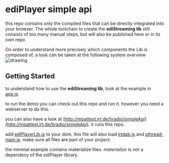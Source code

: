 # ediPlayer simple api

this repo contains only the compiled files that can be directly integrated into your browser. The whole toolchain to create the **ediStreaming lib** still consists of too many manual steps, but will also be published here or in its own repo.

On order to understand more precisely which components the Lib is composed of, a look can be taken at the following system overview
![drawing](https://docs.google.com/drawings/d/1S2xIDbRxp2_2bWmaxN0ptoZQGbF9goWsS6jYFyffCf0/export/png)

## Getting Started
to understand how to use the **ediStreaming lib**, look at the example in [app.js](app.js).


to run the demo you can check out this repo and run it. however you need a webserver to do this. 


you can also have a look at [http://mpattest.irt.de/hradio/simpleApi](http://mpattest.irt.de/hradio/simpleApi). it runs this repo.

add [ediPlayerLib.js](ediPlayerLib.js) to your dom. this file will also load [irtdab.js](irtdab.js) and [pthread-main.js](pthread-main.js). make sure all files are part of your project.


the minimal example contains materialize files. *materialize* is *not* a dependecy of the ediPlayer library.
